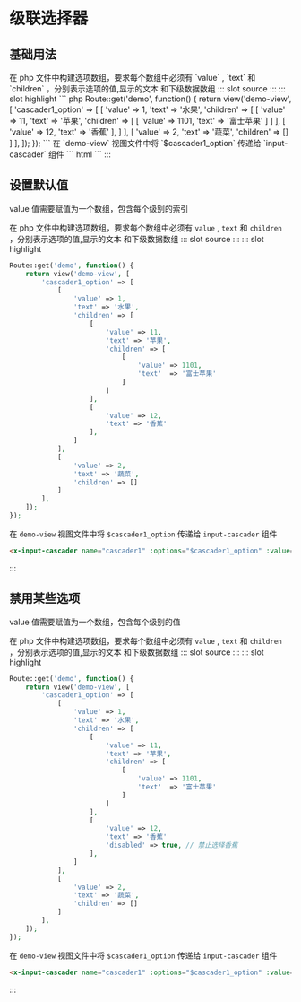 # 级联选择器

## 基础用法

<demo-block>
在 php 文件中构建选项数组，要求每个数组中必须有 `value` , `text` 和 `children` ，分别表示选项的值,显示的文本
和下级数据数组
::: slot source
<el-cascader v-model="cascader1" :options="options1">
</el-cascader>
:::
::: slot highlight
``` php
Route::get('demo', function() {
    return view('demo-view', [
        'cascader1_option' => [
            [
                'value' => 1,
                'text' => '水果',
                'children' => [
                    [
                        'value' => 11,
                        'text' => '苹果',
                        'children' => [
                            [
                                'value' => 1101,
                                'text'  => '富士苹果'
                            ]
                        ]
                    ],
                    [
                        'value' => 12,
                        'text' => '香蕉'
                    ],
                ]
            ],
            [
                'value' => 2,
                'text' => '蔬菜',
                'children' => []
            ]
        ],
    ]);
});
```
在 `demo-view` 视图文件中将 `$cascader1_option` 传递给 `input-cascader` 组件
``` html
<x-input-cascader name="cascader1" :options="$cascader1_option" ></x-input-cascader>
```
:::
</demo-block>

## 设置默认值

<demo-block>
value 值需要赋值为一个数组，包含每个级别的索引

在 php 文件中构建选项数组，要求每个数组中必须有 `value` , `text` 和 `children` ，分别表示选项的值,显示的文本
和下级数据数组
::: slot source
<el-cascader v-model="cascader2" :options="options1">
</el-cascader>
:::
::: slot highlight
``` php
Route::get('demo', function() {
    return view('demo-view', [
        'cascader1_option' => [
            [
                'value' => 1,
                'text' => '水果',
                'children' => [
                    [
                        'value' => 11,
                        'text' => '苹果',
                        'children' => [
                            [
                                'value' => 1101,
                                'text'  => '富士苹果'
                            ]
                        ]
                    ],
                    [
                        'value' => 12,
                        'text' => '香蕉'
                    ],
                ]
            ],
            [
                'value' => 2,
                'text' => '蔬菜',
                'children' => []
            ]
        ],
    ]);
});
```
在 `demo-view` 视图文件中将 `$cascader1_option` 传递给 `input-cascader` 组件
``` html
<x-input-cascader name="cascader1" :options="$cascader1_option" :value="[1,11,1101]"></x-input-cascader>
```
:::
</demo-block>

## 禁用某些选项

<demo-block>
value 值需要赋值为一个数组，包含每个级别的值

在 php 文件中构建选项数组，要求每个数组中必须有 `value` , `text` 和 `children` ，分别表示选项的值,显示的文本
和下级数据数组
::: slot source
<el-cascader v-model="cascader2" :options="options2">
</el-cascader>
:::
::: slot highlight
``` php
Route::get('demo', function() {
    return view('demo-view', [
        'cascader1_option' => [
            [
                'value' => 1,
                'text' => '水果',
                'children' => [
                    [
                        'value' => 11,
                        'text' => '苹果',
                        'children' => [
                            [
                                'value' => 1101,
                                'text'  => '富士苹果'
                            ]
                        ]
                    ],
                    [
                        'value' => 12,
                        'text' => '香蕉'
                        'disabled' => true, // 禁止选择香蕉
                    ],
                ]
            ],
            [
                'value' => 2,
                'text' => '蔬菜',
                'children' => []
            ]
        ],
    ]);
});
```
在 `demo-view` 视图文件中将 `$cascader1_option` 传递给 `input-cascader` 组件
``` html
<x-input-cascader name="cascader1" :options="$cascader1_option" :value="[1,11,1101]"></x-input-cascader>
```
:::
</demo-block>

<script>
export default {
    data(){
        return {
            cascader1:'',
            cascader2:[1,11,1101],
            options1:[
                {
                    'value' : 1,
                    'label' : '水果',
                    'children' : [
                        {
                            'value' : 11,
                            'label' : '苹果',
                            'children' : [
                                {
                                    'value' : 1101,
                                    'label'  : '富士苹果'
                                }
                            ]
                        },
                        {
                            'value' : 12,
                            'label' : '香蕉',
                        },
                    ]
                },
                {
                    'value' : 2,
                    'label' : '蔬菜',
                    'children' : []
                }
            ],
            options2:[
                {
                    'value' : 1,
                    'label' : '水果',
                    'children' : [
                        {
                            'value' : 11,
                            'label' : '苹果',
                            'children' : [
                                {
                                    'value' : 1101,
                                    'label'  : '富士苹果'
                                }
                            ]
                        },
                        {
                            'value' : 12,
                            'label' : '香蕉',
                            'disabled': true,
                        },
                    ]
                },
                {
                    'value' : 2,
                    'label' : '蔬菜',
                    'children' : []
                }
            ],
        };
    }
};
</script>